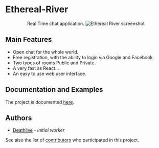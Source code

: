 # Ethereal-River

<p align="center">
  Real Time chat application.
  <img src="https://funkyimg.com/i/2Y9Yg.png" alt="Ethereal River screenshot">
</p>

## Main Features

* Open chat for the whole world.
* Free registration, with the ability to login via Google and Facebook.
* Two types of rooms Public and Private.
* A very fast as React…
* An easy to use web user interface.

## Documentation and Examples

The project is documented [here](https://github.com/Deathlive/EtherealRiver/wiki/1.-Introduction).

## Authors

* [Deathlive](https://github.com/Deathlive) - *Initial worker*

See also the list of [contributors](https://github.com/Deathlive/EtherealRiver/graphs/contributors) who participated in this project.
